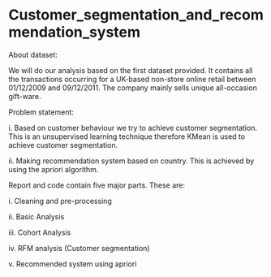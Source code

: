 # Customer_segmentation_and_recommendation_system

About dataset:

We will do our analysis based on the first dataset provided. It contains all the transactions occurring for a UK-based non-store online retail between 01/12/2009 and 09/12/2011. The company mainly sells unique all-occasion gift-ware.

Problem statement:

i. Based on customer behaviour we try to achieve customer segmentation. This is an unsupervised learning technique therefore KMean is used to achieve customer segmentation.

ii. Making recommendation system based on country. This is achieved by using the apriori algorithm.

Report and code contain five major parts. These are:

i. Cleaning and pre-processing

ii. Basic Analysis

iii. Cohort Analysis

iv. RFM analysis (Customer segmentation)

v. Recommended system using apriori
